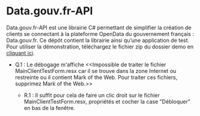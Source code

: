 # Data.gouv.fr-API
Data.gouv.fr-API est une librairie C# permettant de simplifier la création de clients se connectant à la plateforme OpenData du gouvernement français : Data.gouv.fr. Ce dépôt contient la librairie ainsi qu’une application de test. 
Pour utiliser la démonstration, téléchargez le fichier zip du dossier demo en <a href='demo/demo.zip'>cliquant ici</a>.

- Q.1 : Le débogage m'affiche <<Impossible de traiter le fichier MainClientTestForm.resx car il se trouve dans la zone Internet ou restreinte ou il contient Mark of the Web. Pour traiter ces fichiers, supprimez Mark of the Web.>> 

  - R.1 : Il suffit pour cela de faire un clic droit sur le fichier MainClientTestForm.resx, propriétés et cocher la case "Débloquer" en bas de la fenêtre.

